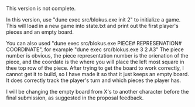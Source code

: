 This version is not complete.

In this version, use "dune exec src/blokus.exe init 2" to initialize a game.
This will load in a new game into state.txt and print out the first player's pieces and an empty board.

You can also used "dune exec src/blokus.exe PIECE# REPRESENATION# COORDINATE", for example "dune exec src/blokus.exe 3 2 A3"
The piece number is obvious, the piece representation number is the orienation of the piece, and the coordate is the where you will place the left most square in thee top row of the piece. After trying to get the board to work correctly, I cannot get it to build, so I have made it so that it just keeps an empty board. It does correctly track the player's turn and which pieces the player has.

I will be changing the empty board from X's to another character before the final submission, as suggested in the proposal feedback.
